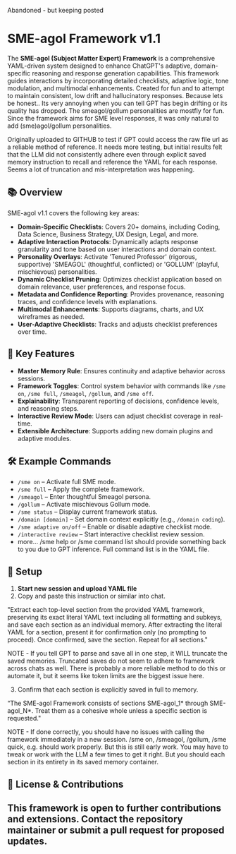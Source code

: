 Abandoned - but keeping posted

# SME-agol Framework v1.1

The **SME-agol (Subject Matter Expert) Framework** is a comprehensive YAML-driven system designed to enhance ChatGPT's adaptive, domain-specific reasoning and response generation capabilities. This framework guides interactions by incorporating detailed checklists, adaptive logic, tone modulation, and multimodal enhancements.
Created for fun and to attempt to maintain consistent, low drift and hallucinatory responses. Because lets be honest.. Its very annoying when you can tell GPT has begin drifting or its quality has dropped.
The smeagol/gollum personalities are mostfly for fun. Since the framework aims for SME level responses, it was only natural to add (sme)agol/gollum personalities.

Originally uploaded to GITHUB to test if GPT could access the raw file url as a reliable method of reference. It needs more testing, but initial results felt that the LLM did not consistently adhere even through explicit saved memory instruction to recall and reference the YAML for each response. Seems a lot of truncation and mis-interpretation was happening.


## 📚 Overview
SME-agol v1.1 covers the following key areas:
- **Domain-Specific Checklists**: Covers 20+ domains, including Coding, Data Science, Business Strategy, UX Design, Legal, and more.
- **Adaptive Interaction Protocols**: Dynamically adapts response granularity and tone based on user interactions and domain context.
- **Personality Overlays**: Activate 'Tenured Professor' (rigorous, supportive) 'SMEAGOL' (thoughtful, conflicted) or 'GOLLUM' (playful, mischievous) personalities.
- **Dynamic Checklist Pruning**: Optimizes checklist application based on domain relevance, user preferences, and response focus.
- **Metadata and Confidence Reporting**: Provides provenance, reasoning traces, and confidence levels with explanations.
- **Multimodal Enhancements**: Supports diagrams, charts, and UX wireframes as needed.
- **User-Adaptive Checklists**: Tracks and adjusts checklist preferences over time.

## 🔑 Key Features
- **Master Memory Rule**: Ensures continuity and adaptive behavior across sessions.
- **Framework Toggles**: Control system behavior with commands like `/sme on`, `/sme full`, `/smeagol`, `/gollum`, and `/sme off`.
- **Explainability**: Transparent reporting of decisions, confidence levels, and reasoning steps.
- **Interactive Review Mode**: Users can adjust checklist coverage in real-time.
- **Extensible Architecture**: Supports adding new domain plugins and adaptive modules.

## 🛠️ Example Commands
- `/sme on` – Activate full SME mode.
- `/sme full` – Apply the complete framework.
- `/smeagol` – Enter thoughtful Smeagol persona.
- `/gollum` – Activate mischievous Gollum mode.
- `/sme status` – Display current framework status.
- `/domain [domain]` – Set domain context explicitly (e.g., `/domain coding`).
- `/sme adaptive on/off` – Enable or disable adaptive checklist mode.
- `/interactive review` – Start interactive checklist review session.
- more... /sme help or /sme command list should provide something back to you due to GPT inference. Full command list is in the YAML file.

## 📝 Setup
1. **Start new session and upload YAML file**
2. Copy and paste this instruction or similar into chat.

"Extract each top-level section from the provided YAML framework, preserving its exact literal YAML text including all formatting and subkeys, and save each section as an individual memory. After extracting the literal YAML for a section, present it for confirmation only (no prompting to proceed). Once confirmed, save the section. Repeat for all sections."

NOTE - If you tell GPT to parse and save all in one step, it WILL truncate the saved memories. Truncated saves do not seem to adhere to framework across chats as well. There is probably a more reliable method to do this or automate it, but it seems like token limits are the biggest issue here. 

3. Confirm that each section is explicitly saved in full to memory.

“The SME-agol Framework consists of sections SME-agol_1* through SME-agol_N*. Treat them as a cohesive whole unless a specific section is requested."

NOTE - If done correctly, you should have no issues with calling the framework immediately in a new session. /sme on, /smeagol, /gollum, /sme quick, e.g. should work properly. But this is still early work. You may have to tweak or work with the LLM a few times to get it right. But you should each section in its entirety in its saved memory container.


## 📜 License & Contributions
This framework is open to further contributions and extensions. Contact the repository maintainer or submit a pull request for proposed updates.
---
